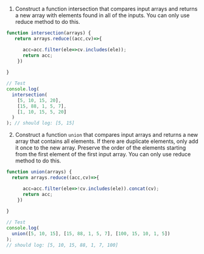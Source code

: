 1. Construct a function intersection that compares input arrays and returns a new array with elements found in all of the inputs. You can only use reduce method to do this.

```js
function intersection(arrays) {
   return arrays.reduce((acc,cv)=>{

      acc=acc.filter(ele=>cv.includes(ele));
      return acc;
    })
     
}

// Test
console.log(
  intersection(
    [5, 10, 15, 20],
    [15, 88, 1, 5, 7],
    [1, 10, 15, 5, 20]
  )
); // should log: [5, 15]
```

2. Construct a function `union` that compares input arrays and returns a new array that contains all elements. If there are duplicate elements, only add it once to the new array. Preserve the order of the elements starting from the first element of the first input array. You can only use reduce method to do this.

```js
function union(arrays) {
  return arrays.reduce((acc,cv)=>{

      acc=acc.filter(ele=>!cv.includes(ele)).concat(cv);
      return acc;
    })
     
}

// Test
console.log(
  union([5, 10, 15], [15, 88, 1, 5, 7], [100, 15, 10, 1, 5])
);
// should log: [5, 10, 15, 88, 1, 7, 100]
```
